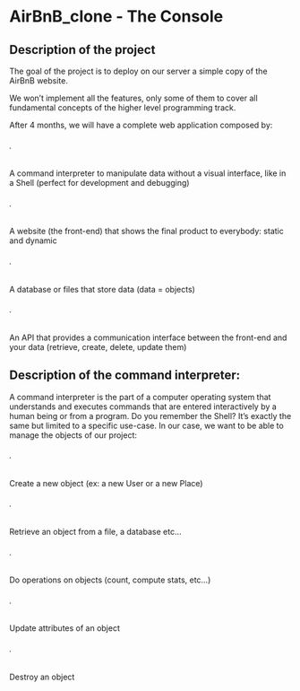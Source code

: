 <h1>AirBnB_clone - The Console</h1>

<h2>Description of the project</h2>

The goal of the project is to deploy on our server a simple copy of the AirBnB website.

We won’t implement all the features, only some of them to cover all fundamental concepts of the higher level programming track.

After 4 months, we will have a complete web application composed by:

   <h6>.</h6> A command interpreter to manipulate data without a visual interface, like in a Shell (perfect for development and debugging)
   <h6>.</h6> A website (the front-end) that shows the final product to everybody: static and dynamic
   <h6>.</h6> A database or files that store data (data = objects)
   <h6>.</h6> An API that provides a communication interface between the front-end and your data (retrieve, create, delete, update them)

<h2> Description of the command interpreter: </h2>

A command interpreter is the part of a computer operating system that understands and executes commands that are entered interactively by a human being or from a program. Do you remember the Shell? It’s exactly the same but limited to a specific use-case. In our case, we want to be able to manage the objects of our project:

   <h6>.</h6> Create a new object (ex: a new User or a new Place)
   <h6>.</h6> Retrieve an object from a file, a database etc…
   <h6>.</h6> Do operations on objects (count, compute stats, etc…)
   <h6>.</h6> Update attributes of an object
   <h6>.</h6> Destroy an object

